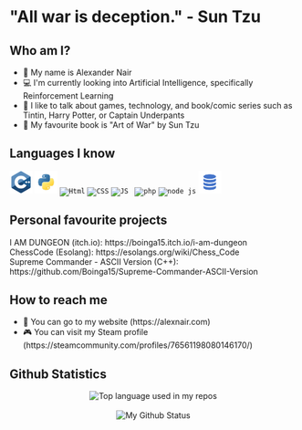 <h1>"All war is deception." - Sun Tzu</h1>

<h2>Who am I?</h2>
<ul>
  <li>👋 My name is Alexander Nair</li>
  <li>💻 I'm currently looking into Artificial Intelligence, specifically Reinforcement Learning</li>
  <li>💬 I like to talk about games, technology, and book/comic series such as Tintin, Harry Potter, or Captain Underpants</li>
  <li>📗 My favourite book is "Art of War" by Sun Tzu</li>
</ul>

<h2>Languages I know</h2>
<code><img height="40" src="https://raw.githubusercontent.com/github/explore/80688e429a7d4ef2fca1e82350fe8e3517d3494d/topics/cpp/cpp.png"></code>
<code><img height="40" src="https://raw.githubusercontent.com/github/explore/80688e429a7d4ef2fca1e82350fe8e3517d3494d/topics/python/python.png"></code>
<code><img src="https://raw.githubusercontent.com/bablubambal/All_logo_and_pictures/1ac69ce5fbc389725f16f989fa53c62d6e1b4883/social%20icons/html5.svg" alt="Html" height="40" width="40" /></code>
<code><img src="https://raw.githubusercontent.com/bablubambal/All_logo_and_pictures/1ac69ce5fbc389725f16f989fa53c62d6e1b4883/social%20icons/css3.svg" alt="CSS" height="40" width="40" /></code>
<code><img src="https://raw.githubusercontent.com/bablubambal/All_logo_and_pictures/1ac69ce5fbc389725f16f989fa53c62d6e1b4883/social%20icons/javascript.svg" alt="JS" height="40" width="40" /> </code>
 <code><img src="https://raw.githubusercontent.com/bablubambal/All_logo_and_pictures/1ac69ce5fbc389725f16f989fa53c62d6e1b4883/social%20icons/php.svg" alt="php" height="40" width="40" /></code>
<code><img src="https://raw.githubusercontent.com/bablubambal/All_logo_and_pictures/1ac69ce5fbc389725f16f989fa53c62d6e1b4883/frameworks/nodejs.svg" alt="node js" height="40" width="40" /></code>
<code><img src="https://raw.githubusercontent.com/github/explore/80688e429a7d4ef2fca1e82350fe8e3517d3494d/topics/sql/sql.png" alt="SQL" height="40" width="40" /></code>

<h2>Personal favourite projects</h2>
I AM DUNGEON (itch.io): https://boinga15.itch.io/i-am-dungeon<br>
ChessCode (Esolang): https://esolangs.org/wiki/Chess_Code<br>
Supreme Commander - ASCII Version (C++): https://github.com/Boinga15/Supreme-Commander-ASCII-Version

<h2>How to reach me</h2>
<ul>
  <li>📄 You can go to my website (https://alexnair.com)</li>
  <li>🎮 You can visit my Steam profile (https://steamcommunity.com/profiles/76561198080146170/)</li>
</ul>

<h2>Github Statistics</h2>
<div align="center">
  <img width="" src="https://github-readme-stats.vercel.app/api/top-langs/?username=boinga15&layout=compact&hide_title=1&card_width=300" alt="Top language used in my repos" />
</div><br>
<div align="center">
 <img width="" src="https://github-readme-stats.vercel.app/api?username=boinga15&show_icons=true&title_color=fff&icon_color=79ff97&text_color=9f9f9f&bg_color=151515&count_private=tru" alt="My Github Status" />
 </div>
